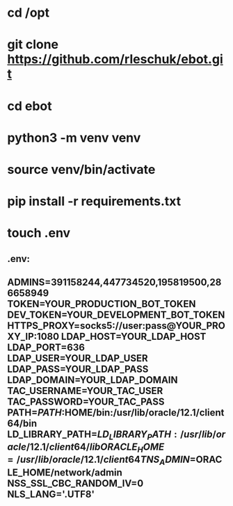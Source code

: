 
# cd /opt
# git clone https://github.com/rleschuk/ebot.git
# cd ebot
# python3 -m venv venv
# source venv/bin/activate
# pip install -r requirements.txt
# touch .env


.env:
--------------------------------------------------------------------
ADMINS=391158244,447734520,195819500,286658949
TOKEN=YOUR_PRODUCTION_BOT_TOKEN
DEV_TOKEN=YOUR_DEVELOPMENT_BOT_TOKEN
HTTPS_PROXY=socks5://user:pass@YOUR_PROXY_IP:1080
LDAP_HOST=YOUR_LDAP_HOST
LDAP_PORT=636
LDAP_USER=YOUR_LDAP_USER
LDAP_PASS=YOUR_LDAP_PASS
LDAP_DOMAIN=YOUR_LDAP_DOMAIN
TAC_USERNAME=YOUR_TAC_USER
TAC_PASSWORD=YOUR_TAC_PASS
PATH=$PATH:$HOME/bin:/usr/lib/oracle/12.1/client64/bin
LD_LIBRARY_PATH=$LD_LIBRARY_PATH:/usr/lib/oracle/12.1/client64/lib
ORACLE_HOME=/usr/lib/oracle/12.1/client64
TNS_ADMIN=$ORACLE_HOME/network/admin
NSS_SSL_CBC_RANDOM_IV=0
NLS_LANG='.UTF8'
--------------------------------------------------------------------
